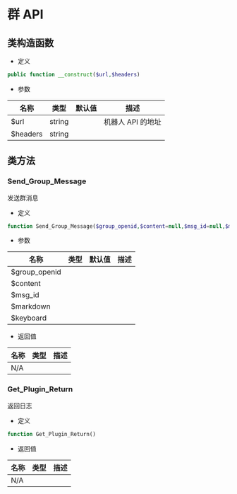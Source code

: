 # 群 API

## 类构造函数

- 定义

```php
public function __construct($url,$headers)
```

- 参数

| 名称     | 类型   | 默认值 | 描述              |
| -------- | ------ | ------ | ----------------- |
| $url     | string |        | 机器人 API 的地址 |
| $headers | string |        |                   |

## 类方法

### Send_Group_Message

发送群消息

- 定义

```php
function Send_Group_Message($group_openid,$content=null,$msg_id=null,$markdown=null,$keyboard=null)
```

- 参数

| 名称          | 类型 | 默认值 | 描述 |
| ------------- | ---- | ------ | ---- |
| $group_openid |      |        |      |
| $content      |      |        |      |
| $msg_id       |      |        |      |
| $markdown     |      |        |      |
| $keyboard     |      |        |      |

- 返回值

| 名称 | 类型 | 描述 |
| ---- | ---- | ---- |
| N/A  |      |      |

### Get_Plugin_Return

返回日志

- 定义

```php
function Get_Plugin_Return()
```

- 返回值

| 名称 | 类型 | 描述 |
| ---- | ---- | ---- |
| N/A  |      |      |
